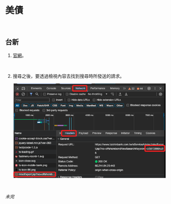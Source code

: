 # 美債

<br>

## 台新

1. [官網](https://www.taishinbank.com.tw/TSB/personal/investment/offshore-bond/offshore-bond/latest-market-value/)。

<br>

2. 搜尋之後，要透過檢視內容去找到搜尋時所發送的請求。

    ![](images/img_02.png)

<br>

_未完_
